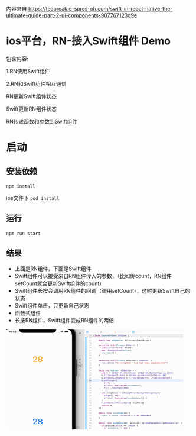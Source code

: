 内容来自
https://teabreak.e-spres-oh.com/swift-in-react-native-the-ultimate-guide-part-2-ui-components-907767123d9e

# ios平台，RN-接入Swift组件 Demo

包含内容:

1.RN使用Swift组件

2.RN和Swift组件相互通信

RN更新Swift组件状态

Swift更新RN组件状态

RN传递函数和参数到Swift组件

# 启动

## 安装依赖
`npm install`

ios文件下 `pod install`

## 运行
`npm run start`

## 结果
- 上面是RN组件，下面是Swift组件
- Swift组件可以接受来自RN组件传入的参数，（比如传count，RN组件setCount就会更新Swift组件的count）
- Swift组件长按会调用RN组件的回调（调用setCount），这时更新Swift自己的状态
- Swift组件单击，只更新自己状态
- 函数式组件
- 长按RN组件，Swift组件变成RN组件的两倍

![](./result.gif)
